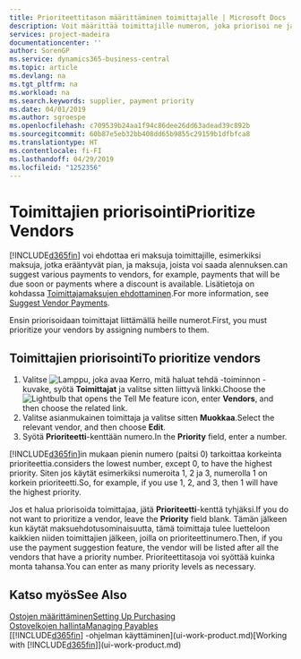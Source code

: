 ```yaml
---
title: Prioriteettitason määrittäminen toimittajalle | Microsoft Docs
description: Voit määrittää toimittajille numeron, joka priorisoi ne ja helpottaa maksuehdotuksia Business Central -sovelluksessa.
services: project-madeira
documentationcenter: ''
author: SorenGP
ms.service: dynamics365-business-central
ms.topic: article
ms.devlang: na
ms.tgt_pltfrm: na
ms.workload: na
ms.search.keywords: supplier, payment priority
ms.date: 04/01/2019
ms.author: sgroespe
ms.openlocfilehash: c709539b24aa1f94c86dee26dd63adead39c892b
ms.sourcegitcommit: 60b87e5eb32bb408dd65b9855c29159b1dfbfca8
ms.translationtype: HT
ms.contentlocale: fi-FI
ms.lasthandoff: 04/29/2019
ms.locfileid: "1252356"
---
```

# <a name="prioritize-vendors"></a><span data-ttu-id="1ec1e-103">Toimittajien priorisointi</span><span class="sxs-lookup"><span data-stu-id="1ec1e-103">Prioritize Vendors</span></span>
[!INCLUDE[d365fin](includes/d365fin_md.md)] <span data-ttu-id="1ec1e-104">voi ehdottaa eri maksuja toimittajille, esimerkiksi maksuja, jotka erääntyvät pian, ja maksuja, joista voi saada alennuksen.</span><span class="sxs-lookup"><span data-stu-id="1ec1e-104">can suggest various payments to vendors, for example, payments that will be due soon or payments where a discount is available.</span></span> <span data-ttu-id="1ec1e-105">Lisätietoja on kohdassa [Toimittajamaksujen ehdottaminen](payables-how-suggest-vendor-payments.md).</span><span class="sxs-lookup"><span data-stu-id="1ec1e-105">For more information, see [Suggest Vendor Payments](payables-how-suggest-vendor-payments.md).</span></span>

<span data-ttu-id="1ec1e-106">Ensin priorisoidaan toimittajat liittämällä heille numerot.</span><span class="sxs-lookup"><span data-stu-id="1ec1e-106">First, you must prioritize your vendors by assigning numbers to them.</span></span>

## <a name="to-prioritize-vendors"></a><span data-ttu-id="1ec1e-107">Toimittajien priorisointi</span><span class="sxs-lookup"><span data-stu-id="1ec1e-107">To prioritize vendors</span></span>
1. <span data-ttu-id="1ec1e-108">Valitse ![Lamppu, joka avaa Kerro, mitä haluat tehdä -toiminnon](media/ui-search/search_small.png "Kerro, mitä haluat tehdä") -kuvake, syötä **Toimittajat** ja valitse sitten liittyvä linkki.</span><span class="sxs-lookup"><span data-stu-id="1ec1e-108">Choose the ![Lightbulb that opens the Tell Me feature](media/ui-search/search_small.png "Tell me what you want to do") icon, enter **Vendors**, and then choose the related link.</span></span>
2. <span data-ttu-id="1ec1e-109">Valitse asianmukainen toimittaja ja valitse sitten **Muokkaa**.</span><span class="sxs-lookup"><span data-stu-id="1ec1e-109">Select the relevant vendor, and then choose **Edit**.</span></span>
3. <span data-ttu-id="1ec1e-110">Syötä **Prioriteetti**-kenttään numero.</span><span class="sxs-lookup"><span data-stu-id="1ec1e-110">In the **Priority** field, enter a number.</span></span>

[!INCLUDE[d365fin](includes/d365fin_md.md)]<span data-ttu-id="1ec1e-111">in mukaan pienin numero (paitsi 0) tarkoittaa korkeinta prioriteettia.</span><span class="sxs-lookup"><span data-stu-id="1ec1e-111">considers the lowest number, except 0, to have the highest priority.</span></span> <span data-ttu-id="1ec1e-112">Siten jos käytät esimerkiksi numeroita 1, 2 ja 3, numerolla 1 on korkein prioriteetti.</span><span class="sxs-lookup"><span data-stu-id="1ec1e-112">So, for example, if you use 1, 2, and 3, then 1 will have the highest priority.</span></span>

<span data-ttu-id="1ec1e-113">Jos et halua priorisoida toimittajaa, jätä **Prioriteetti**-kenttä tyhjäksi.</span><span class="sxs-lookup"><span data-stu-id="1ec1e-113">If you do not want to prioritize a vendor, leave the **Priority** field blank.</span></span> <span data-ttu-id="1ec1e-114">Tämän jälkeen kun käytät maksuehdotusominaisuutta, tämä toimittaja tulee luetteloon kaikkien niiden toimittajien jälkeen, joilla on prioriteettinumero.</span><span class="sxs-lookup"><span data-stu-id="1ec1e-114">Then, if you use the payment suggestion feature, the vendor will be listed after all the vendors that have a priority number.</span></span> <span data-ttu-id="1ec1e-115">Prioriteettitasoja voi syöttää kuinka monta tahansa.</span><span class="sxs-lookup"><span data-stu-id="1ec1e-115">You can enter as many priority levels as necessary.</span></span>

## <a name="see-also"></a><span data-ttu-id="1ec1e-116">Katso myös</span><span class="sxs-lookup"><span data-stu-id="1ec1e-116">See Also</span></span>
[<span data-ttu-id="1ec1e-117">Ostojen määrittäminen</span><span class="sxs-lookup"><span data-stu-id="1ec1e-117">Setting Up Purchasing</span></span>](purchasing-setup-purchasing.md)  
[<span data-ttu-id="1ec1e-118">Ostovelkojen hallinta</span><span class="sxs-lookup"><span data-stu-id="1ec1e-118">Managing Payables</span></span>](payables-manage-payables.md)  
<span data-ttu-id="1ec1e-119">[[!INCLUDE[d365fin](includes/d365fin_md.md)] -ohjelman käyttäminen](ui-work-product.md)</span><span class="sxs-lookup"><span data-stu-id="1ec1e-119">[Working with [!INCLUDE[d365fin](includes/d365fin_md.md)]](ui-work-product.md)</span></span>
